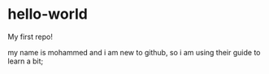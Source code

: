 # hello-world
My first repo!

my name is mohammed and i am new to github, so i am using their guide to learn a bit;
